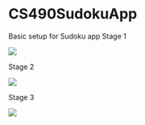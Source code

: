 # CS490SudokuApp
Basic setup for Sudoku app
Stage 1

<img src="https://media.giphy.com/media/2OJsikLwiYnzTVzH0I/giphy.gif">

Stage 2

<img src="https://media.giphy.com/media/CjNMpJEYMniJp5ZtTE/giphy.gif">

Stage 3

<img src="https://media.giphy.com/media/2YmU85Mq76Q578c4JL/giphy.gif">
